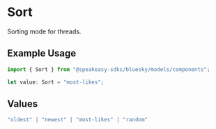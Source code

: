 # Sort

Sorting mode for threads.

## Example Usage

```typescript
import { Sort } from "@speakeasy-sdks/bluesky/models/components";

let value: Sort = "most-likes";
```

## Values

```typescript
"oldest" | "newest" | "most-likes" | "random"
```